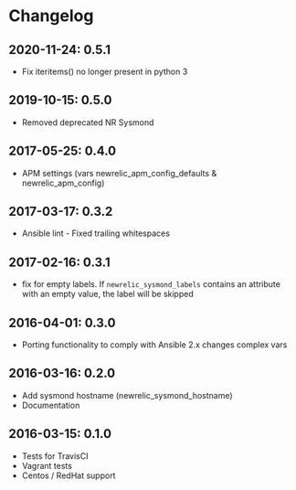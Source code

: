 # Changelog

## 2020-11-24: 0.5.1

  - Fix iteritems() no longer present in python 3

## 2019-10-15: 0.5.0

  - Removed deprecated NR Sysmond

## 2017-05-25: 0.4.0

  - APM settings (vars newrelic_apm_config_defaults & newrelic_apm_config)

## 2017-03-17: 0.3.2

  - Ansible lint - Fixed trailing whitespaces

## 2017-02-16: 0.3.1

  - fix for empty labels. If `newrelic_sysmond_labels` contains
    an attribute with an empty value, the label will be skipped

## 2016-04-01: 0.3.0

  - Porting functionality to comply with Ansible 2.x changes
    complex vars

## 2016-03-16: 0.2.0

  - Add sysmond hostname (newrelic_sysmond_hostname)
  - Documentation

## 2016-03-15: 0.1.0

  - Tests for TravisCI
  - Vagrant tests
  - Centos / RedHat support
